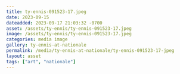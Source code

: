 ```yaml
---
title: ty-ennis-091523-17.jpeg
date: 2023-09-15
dateadded: 2023-09-17 21:03:32 -0700
asset: /assets/ty-ennis/ty-ennis-091523-17.jpeg
image: /assets/ty-ennis/ty-ennis-091523-17.jpeg
categories: media image
gallery: ty-ennis-at-nationale
permalink: /media/ty-ennis-at-nationale/ty-ennis-091523-17-jpeg
layout: asset
tags: ["art", "nationale"]
--- 
```

